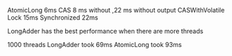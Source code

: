 

AtomicLong  6ms
CAS 8 ms without ,22 ms without output
CASWithVolatile
Lock 15ms
Synchronized 22ms



LongAdder has the best performance when there are more threads

1000 threads
LongAdder took 69ms
AtomicLong took 93ms
